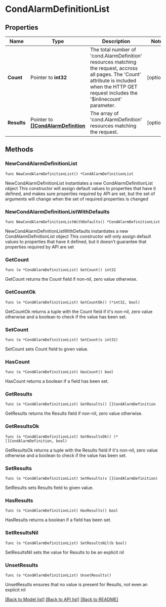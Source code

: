 # CondAlarmDefinitionList

## Properties

Name | Type | Description | Notes
------------ | ------------- | ------------- | -------------
**Count** | Pointer to **int32** | The total number of &#39;cond.AlarmDefinition&#39; resources matching the request, accross all pages. The &#39;Count&#39; attribute is included when the HTTP GET request includes the &#39;$inlinecount&#39; parameter. | [optional] 
**Results** | Pointer to [**[]CondAlarmDefinition**](CondAlarmDefinition.md) | The array of &#39;cond.AlarmDefinition&#39; resources matching the request. | [optional] 

## Methods

### NewCondAlarmDefinitionList

`func NewCondAlarmDefinitionList() *CondAlarmDefinitionList`

NewCondAlarmDefinitionList instantiates a new CondAlarmDefinitionList object
This constructor will assign default values to properties that have it defined,
and makes sure properties required by API are set, but the set of arguments
will change when the set of required properties is changed

### NewCondAlarmDefinitionListWithDefaults

`func NewCondAlarmDefinitionListWithDefaults() *CondAlarmDefinitionList`

NewCondAlarmDefinitionListWithDefaults instantiates a new CondAlarmDefinitionList object
This constructor will only assign default values to properties that have it defined,
but it doesn't guarantee that properties required by API are set

### GetCount

`func (o *CondAlarmDefinitionList) GetCount() int32`

GetCount returns the Count field if non-nil, zero value otherwise.

### GetCountOk

`func (o *CondAlarmDefinitionList) GetCountOk() (*int32, bool)`

GetCountOk returns a tuple with the Count field if it's non-nil, zero value otherwise
and a boolean to check if the value has been set.

### SetCount

`func (o *CondAlarmDefinitionList) SetCount(v int32)`

SetCount sets Count field to given value.

### HasCount

`func (o *CondAlarmDefinitionList) HasCount() bool`

HasCount returns a boolean if a field has been set.

### GetResults

`func (o *CondAlarmDefinitionList) GetResults() []CondAlarmDefinition`

GetResults returns the Results field if non-nil, zero value otherwise.

### GetResultsOk

`func (o *CondAlarmDefinitionList) GetResultsOk() (*[]CondAlarmDefinition, bool)`

GetResultsOk returns a tuple with the Results field if it's non-nil, zero value otherwise
and a boolean to check if the value has been set.

### SetResults

`func (o *CondAlarmDefinitionList) SetResults(v []CondAlarmDefinition)`

SetResults sets Results field to given value.

### HasResults

`func (o *CondAlarmDefinitionList) HasResults() bool`

HasResults returns a boolean if a field has been set.

### SetResultsNil

`func (o *CondAlarmDefinitionList) SetResultsNil(b bool)`

 SetResultsNil sets the value for Results to be an explicit nil

### UnsetResults
`func (o *CondAlarmDefinitionList) UnsetResults()`

UnsetResults ensures that no value is present for Results, not even an explicit nil

[[Back to Model list]](../README.md#documentation-for-models) [[Back to API list]](../README.md#documentation-for-api-endpoints) [[Back to README]](../README.md)


